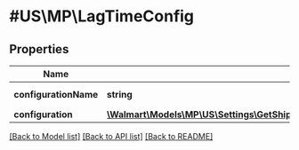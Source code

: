 # #US\MP\LagTimeConfig

## Properties

Name | Type | Description | Notes
------------ | ------------- | ------------- | -------------
**configurationName** | **string** | Name of the configuration | [optional]
**configuration** | [**\Walmart\Models\MP\US\Settings\GetShippingConfigurations200ResponseConfigurationsInnerAnyOfConfiguration**](GetShippingConfigurations200ResponseConfigurationsInnerAnyOfConfiguration.md) |  | [optional]


[[Back to Model list]](../) [[Back to API list]](../../Api/US/MP) [[Back to README]](../../README.md)
